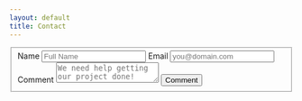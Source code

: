 ```yaml
---
layout: default
title: Contact
---
```

<div class="row">
	<div class="column column-80 column-offset-10">
		<form method="post" action="https://formspree.io/contact@factumproject.com">
			<fieldset>
				<input type="text" name="_gotcha" style="display:none" />
				<input type="hidden" name="_subject" value="Contact Form" />
				<input type="hidden" name="_next" value="http://www.factumproject.com/" />
				<label for="name">Name</label>
				<input placeholder="Full Name" name="name" id="name" type="text" />
				<label for="email">Email</label>
				<input placeholder="you@domain.com" name="email" id="email" type="email" />
				<label for="comment">Comment</label>
				<textarea placeholder="We need help getting our project done!" name="comment" id="comment"></textarea>
				<input class="button-primary" value="Comment" type="submit" />
			</fieldset>
		</form>
	</div>
</div>
